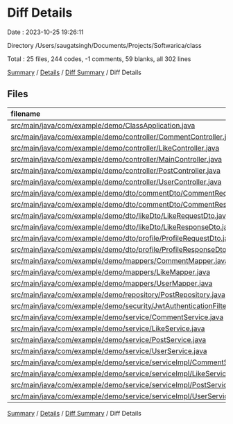 # Diff Details

Date : 2023-10-25 19:26:11

Directory /Users/saugatsingh/Documents/Projects/Softwarica/class

Total : 25 files,  244 codes, -1 comments, 59 blanks, all 302 lines

[Summary](results.md) / [Details](details.md) / [Diff Summary](diff.md) / Diff Details

## Files
| filename | language | code | comment | blank | total |
| :--- | :--- | ---: | ---: | ---: | ---: |
| [src/main/java/com/example/demo/ClassApplication.java](/src/main/java/com/example/demo/ClassApplication.java) | Java | 0 | -1 | 0 | -1 |
| [src/main/java/com/example/demo/controller/CommentController.java](/src/main/java/com/example/demo/controller/CommentController.java) | Java | 21 | 0 | 7 | 28 |
| [src/main/java/com/example/demo/controller/LikeController.java](/src/main/java/com/example/demo/controller/LikeController.java) | Java | 21 | 0 | 7 | 28 |
| [src/main/java/com/example/demo/controller/MainController.java](/src/main/java/com/example/demo/controller/MainController.java) | Java | -12 | 0 | -6 | -18 |
| [src/main/java/com/example/demo/controller/PostController.java](/src/main/java/com/example/demo/controller/PostController.java) | Java | 6 | 0 | 2 | 8 |
| [src/main/java/com/example/demo/controller/UserController.java](/src/main/java/com/example/demo/controller/UserController.java) | Java | 31 | 0 | 8 | 39 |
| [src/main/java/com/example/demo/dto/commentDto/CommentRequestDto.java](/src/main/java/com/example/demo/dto/commentDto/CommentRequestDto.java) | Java | 15 | 0 | 3 | 18 |
| [src/main/java/com/example/demo/dto/commentDto/CommentResponseDto.java](/src/main/java/com/example/demo/dto/commentDto/CommentResponseDto.java) | Java | -6 | 0 | -1 | -7 |
| [src/main/java/com/example/demo/dto/likeDto/LikeRequestDto.java](/src/main/java/com/example/demo/dto/likeDto/LikeRequestDto.java) | Java | 21 | 0 | 6 | 27 |
| [src/main/java/com/example/demo/dto/likeDto/LikeResponseDto.java](/src/main/java/com/example/demo/dto/likeDto/LikeResponseDto.java) | Java | 11 | 0 | 6 | 17 |
| [src/main/java/com/example/demo/dto/profile/ProfileRequestDto.java](/src/main/java/com/example/demo/dto/profile/ProfileRequestDto.java) | Java | 20 | 0 | 4 | 24 |
| [src/main/java/com/example/demo/dto/profile/ProfileResponseDto.java](/src/main/java/com/example/demo/dto/profile/ProfileResponseDto.java) | Java | 18 | 0 | 4 | 22 |
| [src/main/java/com/example/demo/mappers/CommentMapper.java](/src/main/java/com/example/demo/mappers/CommentMapper.java) | Java | 10 | 0 | 6 | 16 |
| [src/main/java/com/example/demo/mappers/LikeMapper.java](/src/main/java/com/example/demo/mappers/LikeMapper.java) | Java | 10 | 0 | 6 | 16 |
| [src/main/java/com/example/demo/mappers/UserMapper.java](/src/main/java/com/example/demo/mappers/UserMapper.java) | Java | 5 | 0 | 3 | 8 |
| [src/main/java/com/example/demo/repository/PostRepository.java](/src/main/java/com/example/demo/repository/PostRepository.java) | Java | 3 | 0 | 1 | 4 |
| [src/main/java/com/example/demo/security/JwtAuthenticationFilter.java](/src/main/java/com/example/demo/security/JwtAuthenticationFilter.java) | Java | -1 | 0 | 0 | -1 |
| [src/main/java/com/example/demo/service/CommentService.java](/src/main/java/com/example/demo/service/CommentService.java) | Java | 2 | 0 | 0 | 2 |
| [src/main/java/com/example/demo/service/LikeService.java](/src/main/java/com/example/demo/service/LikeService.java) | Java | 1 | 0 | 0 | 1 |
| [src/main/java/com/example/demo/service/PostService.java](/src/main/java/com/example/demo/service/PostService.java) | Java | 1 | 0 | 0 | 1 |
| [src/main/java/com/example/demo/service/UserService.java](/src/main/java/com/example/demo/service/UserService.java) | Java | 1 | 0 | -1 | 0 |
| [src/main/java/com/example/demo/service/serviceImpl/CommentServiceImpl.java](/src/main/java/com/example/demo/service/serviceImpl/CommentServiceImpl.java) | Java | 11 | 0 | 1 | 12 |
| [src/main/java/com/example/demo/service/serviceImpl/LikeServiceImpl.java](/src/main/java/com/example/demo/service/serviceImpl/LikeServiceImpl.java) | Java | 13 | 0 | 0 | 13 |
| [src/main/java/com/example/demo/service/serviceImpl/PostServiceImpl.java](/src/main/java/com/example/demo/service/serviceImpl/PostServiceImpl.java) | Java | 8 | 0 | 1 | 9 |
| [src/main/java/com/example/demo/service/serviceImpl/UserServiceImpl.java](/src/main/java/com/example/demo/service/serviceImpl/UserServiceImpl.java) | Java | 34 | 0 | 2 | 36 |

[Summary](results.md) / [Details](details.md) / [Diff Summary](diff.md) / Diff Details